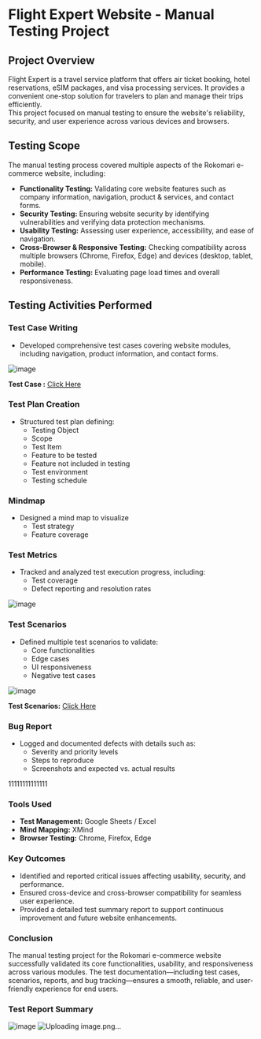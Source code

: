 
# Flight Expert Website - Manual Testing Project

## Project Overview
Flight Expert is a travel service platform that offers air ticket booking, hotel reservations, eSIM packages, and visa processing services. It provides a convenient one-stop solution for travelers to plan and manage their trips efficiently.  
This project focused on manual testing to ensure the website's reliability, security, and user experience across various devices and browsers.

## Testing Scope
The manual testing process covered multiple aspects of the Rokomari e-commerce website, including:

- **Functionality Testing:** Validating core website features such as company information, navigation, product & services, and contact forms.
- **Security Testing:** Ensuring website security by identifying vulnerabilities and verifying data protection mechanisms.
- **Usability Testing:** Assessing user experience, accessibility, and ease of navigation.
- **Cross-Browser & Responsive Testing:** Checking compatibility across multiple browsers (Chrome, Firefox, Edge) and devices (desktop, tablet, mobile).
- **Performance Testing:** Evaluating page load times and overall responsiveness.

## Testing Activities Performed
### Test Case Writing
- Developed comprehensive test cases covering website modules, including navigation, product information, and contact forms.

![image](https://github.com/user-attachments/assets/b34a6e40-6769-4af9-b626-853cfbb06c59)
 
**Test Case :** [Click Here](https://docs.google.com/spreadsheets/d/1rFeV41n414pqqF4WHT-vvRa_Ig6yrAQU/edit?gid=414538291#gid=414538291)

### Test Plan Creation
- Structured test plan defining:
  - Testing Object
  - Scope
  - Test Item
  -  Feature to be tested
  - Feature not included in testing
  - Test environment
  - Testing schedule


### Mindmap
- Designed a mind map to visualize
  - Test strategy
  - Feature coverage




### Test Metrics
- Tracked and analyzed test execution progress, including:
  - Test coverage
  - Defect reporting and resolution rates

![image](https://github.com/user-attachments/assets/60fce293-0fd4-40ac-829b-9ac718c5627e)
  


### Test Scenarios
- Defined multiple test scenarios to validate:
  - Core functionalities
  - Edge cases
  - UI responsiveness
  - Negative test cases

![image](https://github.com/user-attachments/assets/2e014603-627b-4951-8e55-da08791128f4)

**Test Scenarios:** [Click Here](https://docs.google.com/spreadsheets/d/1rFeV41n414pqqF4WHT-vvRa_Ig6yrAQU/edit?gid=1411771291#gid=1411771291)


### Bug Report 
- Logged and documented defects with details such as:
  - Severity and priority levels
  - Steps to reproduce
  - Screenshots and expected vs. actual results

11111111111111


### Tools Used 
- **Test Management:** Google Sheets / Excel
- **Mind Mapping:** XMind
- **Browser Testing:** Chrome, Firefox, Edge


### Key Outcomes
- Identified and reported critical issues affecting usability, security, and performance.
- Ensured cross-device and cross-browser compatibility for seamless user experience.
- Provided a detailed test summary report to support continuous improvement and future website enhancements.


### Conclusion 
The manual testing project for the Rokomari e-commerce website successfully validated its core functionalities, usability, and responsiveness across various modules. The test documentation—including test cases, scenarios, reports, and bug tracking—ensures a smooth, reliable, and user-friendly experience for end users.


### Test Report Summary 
![image](https://github.com/user-attachments/assets/281a8aea-6bdb-445b-a724-66e8ea3c638e)
![Uploading image.png…]()


